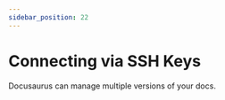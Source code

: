 ```yaml
---
sidebar_position: 22
---
```


# Connecting via SSH Keys

Docusaurus can manage multiple versions of your docs.